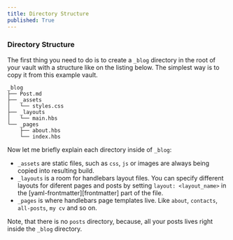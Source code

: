 ```yaml
---
title: Directory Structure
published: True
---
```


### Directory Structure

The first thing you need to do is to create a `_blog` directory in the root of your vault with a structure like on the listing below. The simplest way is to copy it from this example vault. 

```
_blog
├── Post.md
├── _assets
│   └── styles.css
├── _layouts
│   └── main.hbs
└── _pages
    ├── about.hbs
    └── index.hbs
```

Now let me briefly explain each directory inside of `_blog`:
- `_assets` are static files, such as `css`, `js` or images are always being copied into resulting build.
- `_layouts` is a room for handlebars layout files. You can specify different layouts for diferent pages and posts by setting `layout: <layout_name>` in the [yaml-frontmatter][frontmatter] part of the file.
- `_pages` is where handlebars page templates live. Like `about`, `contacts`, `all-posts`, `my cv` and so on.

Note, that there is no `posts` directory, because, all your posts lives right inside the `_blog` directory.
